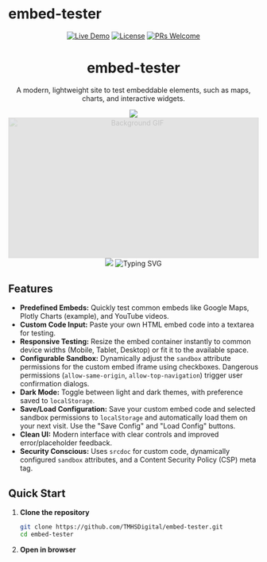 # embed-tester

<div align="center">

[![Live Demo](https://img.shields.io/badge/demo-live-brightgreen.svg?style=for-the-badge)](https://tmhsdigital.github.io/embed-tester)
[![License](https://img.shields.io/badge/license-Apache%202.0-blue.svg?style=for-the-badge)](LICENSE)
[![PRs Welcome](https://img.shields.io/badge/PRs-welcome-brightgreen.svg?style=for-the-badge)](http://makeapullrequest.com)

  <h1>embed-tester</h1>
  <p>A modern, lightweight site to test embeddable elements, such as maps, charts, and interactive widgets.</p>

  <!-- Animated Divider -->
  <img src="https://user-images.githubusercontent.com/73097560/115834477-dbab4500-a447-11eb-908a-139a6edaec5c.gif">

  <!-- Animated Banner -->
  <div style="position: relative; width: 100%; height: 0; padding-bottom: 56.25%; overflow: hidden; background: rgba(0,0,0,0.1); z-index: 0;">
    <img src="https://i.giphy.com/media/v1.Y2lkPTc5MGI3NjExdDZ5aXl6dXUzY3gxbDNldG00dWtsNTJ0NWEzdWN5bXM3bnNvMjlsbCZlcD12MV9pbnRlcm5hbF9naWZfYnlfaWQmY3Q9Zw/L6Mgrfcc6Y9PS2Nm6B/giphy.gif" style="position: absolute; top: 0; left: 0; width: 100%; height: 100%; z-index: -1; opacity: 0.15; pointer-events: none;" alt="Background GIF">
  </div>

  <!-- Animated Divider -->
  <img src="https://user-images.githubusercontent.com/73097560/115834477-dbab4500-a447-11eb-908a-139a6edaec5c.gif">

  <!-- Animated Text -->
  <img src="https://readme-typing-svg.herokuapp.com?font=Fira+Code&pause=1000&color=2EF7A5&center=true&vCenter=true&width=435&lines=Welcome+to+embed-tester;Test+Your+Embeddable+Elements;Enjoy+the+Demo" alt="Typing SVG" />

</div>

## Features

- **Predefined Embeds:** Quickly test common embeds like Google Maps, Plotly Charts (example), and YouTube videos.
- **Custom Code Input:** Paste your own HTML embed code into a textarea for testing.
- **Responsive Testing:** Resize the embed container instantly to common device widths (Mobile, Tablet, Desktop) or fit it to the available space.
- **Configurable Sandbox:** Dynamically adjust the `sandbox` attribute permissions for the custom embed iframe using checkboxes. Dangerous permissions (`allow-same-origin`, `allow-top-navigation`) trigger user confirmation dialogs.
- **Dark Mode:** Toggle between light and dark themes, with preference saved to `localStorage`.
- **Save/Load Configuration:** Save your custom embed code and selected sandbox permissions to `localStorage` and automatically load them on your next visit. Use the "Save Config" and "Load Config" buttons.
- **Clean UI:** Modern interface with clear controls and improved error/placeholder feedback.
- **Security Conscious:** Uses `srcdoc` for custom code, dynamically configured `sandbox` attributes, and a Content Security Policy (CSP) meta tag.

## Quick Start

1. **Clone the repository**
   ```bash
   git clone https://github.com/TMHSDigital/embed-tester.git
   cd embed-tester
   ```

2. **Open in browser**
   ```